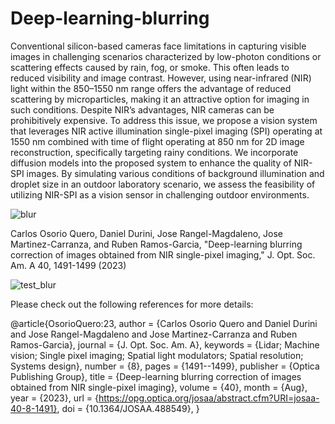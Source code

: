 # Deep-learning-blurring

Conventional silicon-based cameras face limitations in capturing visible images in challenging scenarios characterized by low-photon conditions or scattering effects caused by rain, fog, or smoke. This often leads to reduced visibility and image contrast. However, using near-infrared (NIR) light within the 850–1550 nm range offers the advantage of reduced scattering by microparticles, making it an attractive option for imaging in such conditions. Despite NIR’s advantages, NIR cameras can be prohibitively expensive. To address this issue, we propose a vision system that leverages NIR active illumination single-pixel imaging (SPI) operating at 1550 nm combined with time of flight operating at 850 nm for 2D image reconstruction, specifically targeting rainy conditions. We incorporate diffusion models into the proposed system to enhance the quality of NIR-SPI images. By simulating various conditions of background illumination and droplet size in an outdoor laboratory scenario, we assess the feasibility of utilizing NIR-SPI as a vision sensor in challenging outdoor environments.

![blur](https://github.com/1Px-Vision/Deep-learning-blurring/assets/150855410/4887f23b-3e87-4baf-9ea4-812529d84074)


Carlos Osorio Quero, Daniel Durini, Jose Rangel-Magdaleno, Jose Martinez-Carranza, and Ruben Ramos-Garcia, "Deep-learning blurring correction of images obtained from NIR single-pixel imaging," J. Opt. Soc. Am. A 40, 1491-1499 (2023)

![test_blur](https://github.com/1Px-Vision/Deep-learning-blurring/assets/150855410/f8248345-7aa6-4bb8-888f-2ffbc27319d7)

Please check out the following references for more details:

@article{OsorioQuero:23,
author = {Carlos Osorio Quero and Daniel Durini and Jose Rangel-Magdaleno and Jose Martinez-Carranza and Ruben Ramos-Garcia},
journal = {J. Opt. Soc. Am. A},
keywords = {Lidar; Machine vision; Single pixel imaging; Spatial light modulators; Spatial resolution; Systems design},
number = {8},
pages = {1491--1499},
publisher = {Optica Publishing Group},
title = {Deep-learning blurring correction of images obtained from NIR single-pixel imaging},
volume = {40},
month = {Aug},
year = {2023},
url = {https://opg.optica.org/josaa/abstract.cfm?URI=josaa-40-8-1491},
doi = {10.1364/JOSAA.488549},
}



